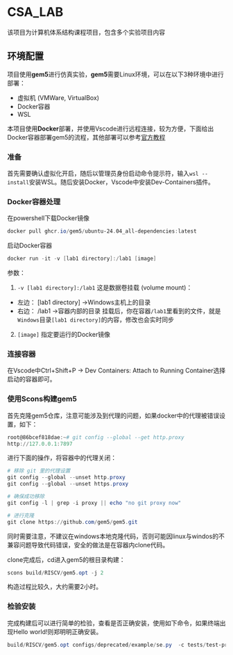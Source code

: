 # CSA_LAB

该项目为计算机体系结构课程项目，包含多个实验项目内容

## 环境配置

项目使用**gem5**进行仿真实验，**gem5**需要Linux环境，可以在以下3种环境中进行部署：
- 虚拟机 (VMWare, VirtualBox)
- Docker容器
- WSL

本项目使用**Docker**部署，并使用Vscode进行远程连接，较为方便，下面给出Docker容器部署gem5的流程，其他部署可以参考[官方教程](https://www.gem5.org/documentation/general_docs/building)

### 准备

首先需要确认虚拟化开启，随后以管理员身份启动命令提示符，输入`wsl --install`安装WSL。随后安装Docker，Vscode中安装Dev-Containers插件。

### Docker容器处理
在powershell下载Docker镜像
```powershell
docker pull ghcr.io/gem5/ubuntu-24.04_all-dependencies:latest
```

启动Docker容器
```powershell
docker run -it -v [lab1 directory]:/lab1 [image]
```
参数：
1. `-v [lab1 directory]:/lab1`
这是数据卷挂载 (volume mount)：
- 左边： [lab1 directory] ->Windows主机上的目录
- 右边： /lab1 ->容器内部的目录
挂载后，你在容器`/lab1`里看到的文件，就是`Windows`目录`[lab1 directory]`的内容，修改也会实时同步
2. `[image]`
指定要运行的Docker镜像

### 连接容器

在Vscode中Ctrl+Shift+P → Dev Containers: Attach to Running Container选择启动的容器即可。

### 使用Scons构建gem5

首先克隆gem5仓库，注意可能涉及到代理的问题，如果docker中的代理被错误设置，如下：
```powershell
root@86bcef818dae:~# git config --global --get http.proxy
http://127.0.0.1:7897
```
进行下面的操作，将容器中的代理关闭：
```powershell
# 移除 git 里的代理设置
git config --global --unset http.proxy
git config --global --unset https.proxy

# 确保成功移除
git config -l | grep -i proxy || echo "no git proxy now"

# 进行克隆
git clone https://github.com/gem5/gem5.git
```
同时需要注意，不建议在windows本地克隆代码，否则可能因linux与windos的不兼容问题导致代码错误，安全的做法是在容器内clone代码。

clone完成后，cd进入gem5的根目录构建：
```powershell
scons build/RISCV/gem5.opt -j 2
```
构造过程比较久，大约需要2小时。

### 检验安装

完成构建后可以进行简单的检验，查看是否正确安装，使用如下命令，如果终端出现Hello world!则郑明明正确安装。
```powershell
build/RISCV/gem5.opt configs/deprecated/example/se.py  -c tests/test-progs/hello/bin/riscv/linux/hello
```